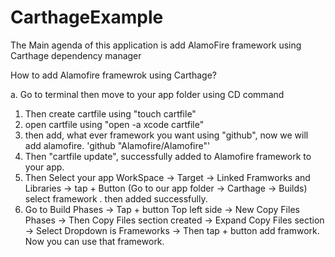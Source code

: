 # CarthageExample
The Main agenda of this application is add AlamoFire framework using Carthage dependency manager


How to add Alamofire framewrok using Carthage?

a. Go to terminal then move to your app folder using CD command
1. Then create cartfile using "touch cartfile" 
2. open cartfile using "open -a xcode cartfile" 
3. then add, what ever framework you want using "github", now we will add alamofire. 'github "Alamofire/Alamofire"'
4. Then "cartfile update", successfully added to Alamofire framework to your app.
5. Then Select your app WorkSpace  -> Target -> Linked Framworks and Libraries -> tap + Button (Go to our app folder -> Carthage -> Builds) select framework . then added successfully.
6. Go to Build Phases -> Tap + button Top left side -> New Copy Files Phases -> Then Copy Files section created -> Expand Copy Files section -> Select Dropdown is Frameworks -> Then tap + button add framwork. Now you can use that framework.


    
